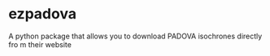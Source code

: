 ezpadova
========

A python package that allows you to download PADOVA isochrones directly fro m their website
